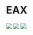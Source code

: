 # EAX

<a href="https://arxiv.org/abs/2509.19770">
  <img src="https://img.shields.io/badge/EAX-Paper-blue"></a>
<a href="https://huggingface.co/collections/double7/enanchored-x2x-6830338f017061c30226107d">
  <img src="https://img.shields.io/badge/EAX-Hugging Face-brightgreen"></a>
<a href="LICENSE">
  <img src="https://img.shields.io/badge/License-MIT-yellow"></a>
